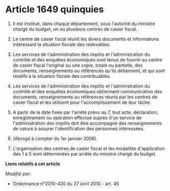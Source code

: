 # Article 1649 quinquies

1. Il est institué, dans chaque département, sous l'autorité du ministre      chargé du budget, un ou plusieurs centres de
casier fiscal. 

2. Le centre de casier fiscal réunit les divers documents et informations intéressant la situation fiscale des redevables. 

3. Les services de l'administration des impôts et l'administration du contrôle et des enquêtes économiques sont tenus de
fournir au centre de casier fiscal l'original ou une copie, totale ou partielle, des documents, renseignements ou références
qu'ils détiennent, et qui sont relatifs à la situation fiscale des contribuables. 

4. Les services de l'administration des impôts et l'administration du contrôle et des enquêtes économiques obtiennent
communication des documents, renseignements ou références réunis par les centres de casier fiscal et les utilisent pour
l'accomplissement de leur tâche. 

5. A partir de la date fixée par l'arrêté prévu au 7, tout acte, déclaration, enregistrement ou opération effectué auprès
d'un service de l'administration des impôts doit être accompagné des renseignements de nature à assurer l'identification des
personnes intéressées. 

6. (Abrogé à compter du 1er janvier 2006). 

7. L'organisation des centres de casier fiscal et les modalités d'application des 1 à 5 sont déterminées par arrêté du
ministre      chargé du budget.

**Liens relatifs à cet article**

_Modifié par_:

  - Ordonnance n°2010-420  du 27 avril 2010 - art. 45
